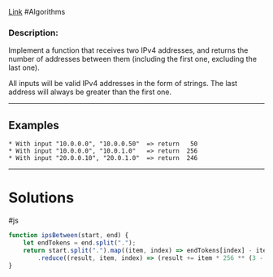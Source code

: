 [Link](https://www.codewars.com/kata/526989a41034285187000de4) #Algorithms

### Description:

Implement a function that receives two IPv4 addresses, and returns the number of addresses between them (including the first one, excluding the last one).

All inputs will be valid IPv4 addresses in the form of strings. The last address will always be greater than the first one.

---

## Examples

```
* With input "10.0.0.0", "10.0.0.50"  => return   50 
* With input "10.0.0.0", "10.0.1.0"   => return  256 
* With input "20.0.0.10", "20.0.1.0"  => return  246
```

***
# Solutions
#js
```js
function ipsBetween(start, end) {
    let endTokens = end.split(".");
    return start.split(".").map((item, index) => endTokens[index] - item)
        .reduce((result, item, index) => (result += item * 256 ** (3 - index)), 0);
}
```